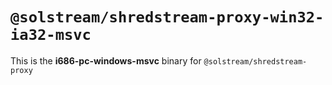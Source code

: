 # `@solstream/shredstream-proxy-win32-ia32-msvc`

This is the **i686-pc-windows-msvc** binary for `@solstream/shredstream-proxy`
